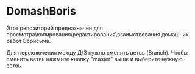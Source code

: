 # DomashBoris
Этот репозиторий предназначен для просмотра\копирования\редактирования\взаимствования домашних работ Борисыча.

Для переключения между Д\З нужно сменить ветвь (Branch). Чтобы сменить ветвь нажмите кнопку "master" выше и выберите нужную ветвь.
